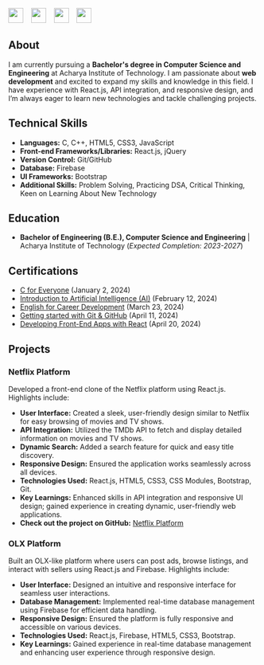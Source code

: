 
[<img src="https://img.icons8.com/fluency/48/000000/linkedin.png" width="30"/>](https://www.linkedin.com/in/anirudhsgopal/)&nbsp;&nbsp;&nbsp;
[<img src="https://img.icons8.com/ios-glyphs/30/000000/github.png" width="30"/>](https://github.com/AnirudhSGopal)&nbsp;&nbsp;&nbsp;
[<img src="https://img.icons8.com/color/48/000000/gmail-new.png" width="30"/>](mailto:anirudhsgopal9069@gmail.com)&nbsp;&nbsp;&nbsp;
[<img src="https://img.icons8.com/fluency/48/000000/instagram-new.png" width="30"/>](https://www.instagram.com/anirudhsgopal/)

## About
I am currently pursuing a **Bachelor's degree in Computer Science and Engineering** at Acharya Institute of Technology. I am passionate about **web development** and excited to expand my skills and knowledge in this field. I have experience with React.js, API integration, and responsive design, and I’m always eager to learn new technologies and tackle challenging projects.

## Technical Skills
- **Languages:** C, C++, HTML5, CSS3, JavaScript
- **Front-end Frameworks/Libraries:** React.js, jQuery
- **Version Control:** Git/GitHub
- **Database:** Firebase
- **UI Frameworks:** Bootstrap
- **Additional Skills:** Problem Solving, Practicing DSA, Critical Thinking, Keen on Learning About New Technology

## Education
- **Bachelor of Engineering (B.E.), Computer Science and Engineering** | Acharya Institute of Technology (_Expected Completion: 2023-2027_)

## Certifications
- [C for Everyone](anirudhcforeveryone.pdf) (January 2, 2024)
- [Introduction to Artificial Intelligence (AI)](aiwithanirudh.pdf) (February 12, 2024)
- [English for Career Development](englishanirudh.pdf) (March 23, 2024)
- [Getting started with Git & GitHub](gitanirudh.pdf) (April 11, 2024)
- [Developing Front-End Apps with React](reactjsanirudh.pdf) (April 20, 2024)

## Projects
### Netflix Platform
Developed a front-end clone of the Netflix platform using React.js. Highlights include:
- **User Interface:** Created a sleek, user-friendly design similar to Netflix for easy browsing of movies and TV shows.
- **API Integration:** Utilized the TMDb API to fetch and display detailed information on movies and TV shows.
- **Dynamic Search:** Added a search feature for quick and easy title discovery.
- **Responsive Design:** Ensured the application works seamlessly across all devices.
- **Technologies Used:** React.js, HTML5, CSS3, CSS Modules, Bootstrap, Git.
- **Key Learnings:** Enhanced skills in API integration and responsive UI design; gained experience in creating dynamic, user-friendly web applications.
- **Check out the project on GitHub:** [Netflix Platform](https://github.com/AnirudhSGopal/NetflixPlatform)

### OLX Platform
Built an OLX-like platform where users can post ads, browse listings, and interact with sellers using React.js and Firebase. Highlights include:
- **User Interface:** Designed an intuitive and responsive interface for seamless user interactions.
- **Database Management:** Implemented real-time database management using Firebase for efficient data handling.
- **Responsive Design:** Ensured the platform is fully responsive and accessible on various devices.
- **Technologies Used:** React.js, Firebase, HTML5, CSS3, Bootstrap.
- **Key Learnings:** Gained experience in real-time database management and enhancing user experience through responsive design.
